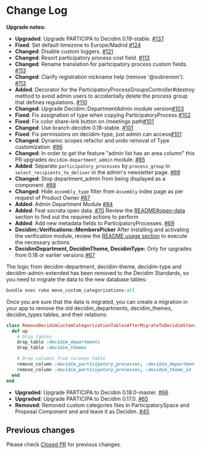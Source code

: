 # Change Log
**Upgrade notes:**

- **Upgraded**: Upgrade PARTICIPA to Decidim 0.19-stable. [#137](https://github.com/gencat/participa/pull/137)
- **Fixed**: Set default timezone to Europe/Madrid [#124](https://github.com/gencat/participa/pull/124)
- **Changed**: Disable custom loggers. [#121](https://github.com/gencat/participa/pull/121)
- **Changed**: Resort participatory process cost field. [#113](https://github.com/gencat/participa/pull/113)
- **Changed**: Rename translation for participatory process custom fields. [#113](https://github.com/gencat/participa/pull/113)
- **Changed**: Clarify registration nickname help (remove '@sobrenom'). [#113](https://github.com/gencat/participa/pull/113)
- **Added**: Decorator for the ParticipatoryProcessGroupsController#destroy method to avoid admin users to accidentally delete the process group that defines regulations. [#110](https://github.com/gencat/participa/pull/110)
- **Changed**: Upgrade Decidim::DepartmentAdmin module version[#103](https://github.com/gencat/participa/pull/103)
- **Fixed**: Fix assignation of type when copying ParticipatoryProcess [#102](https://github.com/gencat/participa/pull/102)
- **Fixed**: Fix color share-link button on /meetings path[#101](https://github.com/gencat/participa/pull/101)
- **Changed**: Use branch decidim 0.18-stable. [#101](https://github.com/gencat/participa/pull/101)
- **Fixed**: Fix permissions on decidim-type, just admin can access[#101](https://github.com/gencat/participa/pull/101)
- **Changed**: Dynamic scopes refactor and undo removal of Type customization. [#96](https://github.com/gencat/participa/pull/96)
- **Changed**: In order to get the feature "admin list has an area column" this PR upgrades `decidim-department_admin` module. [#95](https://github.com/gencat/participa/pull/95)
- **Added**: Separate `participatory_processes` by `process_group` in `select_recipients_to_deliver` in the admin's newsletter page. [#89](https://github.com/gencat/participa/pull/89)
- **Changed**: Stop department_admin from being displayed as a component. [#88](https://github.com/gencat/participa/pull/88)
- **Changed**: Hide `assembly_type` filter from `Assembly` index page as per request of Product Owner [#87](https://github.com/gencat/participa/pull/87)
- **Added**: Admin Department Module [#84](https://github.com/gencat/participa/pull/84)
- **Added**: Feat socrata open data. [#70](https://github.com/gencat/participa/pull/70)
Review the [README#open-data](https://github.com/gencat/participa/blob/master/README.md#open-data) section to find out the required actions to perform
- **Added**: Add new metadata fields to ParticipatoryProcesses. [#69](https://github.com/gencat/participa/pull/69)
- **Decidim::Verifications::MembersPicker** After installing and activating the verification module, review the [README usage section](https://github.com/gencat/decidim-verifications-members_picker/blob/0.0.2/README.md#usage) to execute the necessary actions
- **DecidimDepartment, DecidimTheme, DecidimType:** Only for upgrades from 0.18 or earlier versions [#67](https://github.com/gencat/participa/pull/67)

The logic from decidim-department, decidim-theme, decidim-type and decidim-admin-extended has been removed to the Decidim Standards, so you need to migrate the data to the new database tables:

```ruby
bundle exec rake move_custom_categorizations:all
```
Once you are sure that the data is migrated, you can create a migration in your app to remove the old decidim_departments, decidim_themes, decidim_types tables, and their relations:

```ruby
class RemoveDecidimCustomCategorizationTablesAfterMigrateToDecidimStandards < ActiveRecord::Migration[5.2]
  def up
    # Drop tables
    drop_table :decidim_departments
    drop_table :decidim_themes

    # Drop columns from surveys table
    remove_column :decidim_participatory_processes, :decidim_department_id
    remove_column :decidim_participatory_processes, :decidim_theme_id
  end
end
```
- **Upgraded**: Upgrade PARTICIPA to Decidim 0.18.0-master. [#66](https://github.com/gencat/participa/pull/66)
- **Upgraded**: Upgrade PARTICIPA to Decidim 0.17.0. [#65](https://github.com/gencat/participa/pull/65)
- **Removed**: Removed custom categories files in ParticipatorySpace and Proposal Component and and leave it as Decidim.  [\#45](https://github.com/gencat/participa/issues/45)

## Previous changes

Please check [Closed PR](https://github.com/gencat/participa/pulls?q=is%3Apr+is%3Aclosed) for previous changes.
